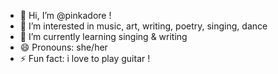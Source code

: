 - 👋 Hi, I’m @pinkadore !
- 👀 I’m interested in music, art, writing, poetry, singing, dance
- 🌱 I’m currently learning singing & writing 
- 😄 Pronouns: she/her
- ⚡ Fun fact: i love to play guitar !

<!---
pinkadore/pinkadore is a ✨ special ✨ repository because its `README.md` (this file) appears on your GitHub profile.
You can click the Preview link to take a look at your changes.
--->
